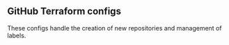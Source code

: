 ## GitHub Terraform configs

These configs handle the creation of new repositories and management of labels. 